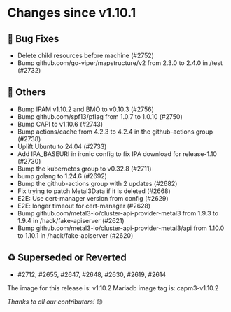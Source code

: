 <!-- markdownlint-disable no-inline-html line-length -->
# Changes since v1.10.1

## :bug: Bug Fixes

- Delete child resources before machine (#2752)
- Bump github.com/go-viper/mapstructure/v2 from 2.3.0 to 2.4.0 in /test (#2732)

## :seedling: Others

- Bump IPAM v1.10.2 and BMO to v0.10.3 (#2756)
- Bump github.com/spf13/pflag from 1.0.7 to 1.0.10 (#2750)
- Bump CAPI to v1.10.6 (#2743)
- Bump actions/cache from 4.2.3 to 4.2.4 in the github-actions group (#2738)
- Uplift Ubuntu to 24.04 (#2733)
- Add IPA_BASEURI in ironic config to fix IPA download for release-1.10 (#2730)
- Bump the kubernetes group to v0.32.8 (#2711)
- bump golang to 1.24.6 (#2692)
- Bump the github-actions group with 2 updates (#2682)
- Fix trying to patch Metal3Data if it is deleted (#2668)
- E2E: Use cert-manager version from config (#2629)
- E2E: longer timeout for cert-manager (#2628)
- Bump github.com/metal3-io/cluster-api-provider-metal3 from 1.9.3 to 1.9.4 in /hack/fake-apiserver (#2621)
- Bump github.com/metal3-io/cluster-api-provider-metal3/api from 1.10.0 to 1.10.1 in /hack/fake-apiserver (#2620)

## :recycle: Superseded or Reverted

- #2712, #2655, #2647, #2648, #2630, #2619, #2614

The image for this release is: v1.10.2
Mariadb image tag is: capm3-v1.10.2

_Thanks to all our contributors!_ 😊
